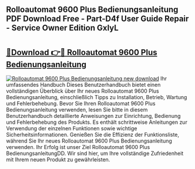 ## Rolloautomat 9600 Plus Bedienungsanleitung PDF Download Free - Part-D4f User Guide Repair - Service Owner Edition GxIyL

# <h2><a href="http://df4bkz.blite.top/?on=Rolloautomat+9600+Plus+Bedienungsanleitung">🔗Download 👉🔴 Rolloautomat 9600 Plus Bedienungsanleitung</a></h2>

[![Rolloautomat 9600 Plus Bedienungsanleitung new download](https://i.imgur.com/lujVjoI.png)](http://df4bkz.blite.top/?on=Rolloautomat+9600+Plus+Bedienungsanleitung)
Ihr umfassendes Handbuch Dieses Benutzerhandbuch bietet einen vollständigen Überblick über Ihr neues Rolloautomat 9600 Plus Bedienungsanleitung, einschließlich Tipps zu Installation, Betrieb, Wartung und Fehlerbehebung. Bevor Sie Ihren Rolloautomat 9600 Plus Bedienungsanleitung verwenden, lesen Sie bitte in diesem Benutzerhandbuch detaillierte Anweisungen zur Einrichtung, Bedienung und Fehlerbehebung des Produkts. Es enthält schrittweise Anleitungen zur Verwendung der einzelnen Funktionen sowie wichtige Sicherheitsinformationen. Genießen Sie die Effizienz der Funktionsliste, während Sie Ihr neues Rolloautomat 9600 Plus Bedienungsanleitung verwenden. Ihr Erfolg ist unser Ziel Rolloautomat 9600 Plus BedienungsanleitungDD. Wir sind hier, um Ihre vollständige Zufriedenheit mit Ihrem neuen Produkt zu gewährleisten.
